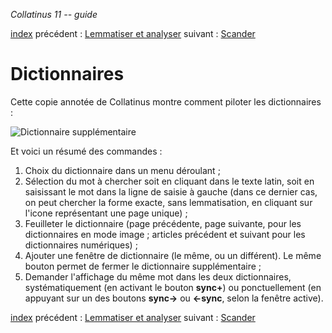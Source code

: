 *Collatinus 11 -- guide*

[index](index.html) précédent : [Lemmatiser et analyser](lemmatiser.html) suivant : [Scander](scander.html) 

Dictionnaires
=============

Cette copie annotée de Collatinus montre comment piloter les dictionnaires :

![Dictionnaire supplémentaire](capturedic.png "Les deux dictionnaires")

Et voici un résumé des commandes :

1. Choix du dictionnaire dans un menu déroulant ;
2. Sélection du mot à chercher soit en cliquant dans le texte latin,
	soit en saisissant le mot dans la ligne de saisie à gauche
    (dans ce dernier cas, on peut chercher la forme exacte, 
    sans lemmatisation, en cliquant sur l'icone représentant
    une page unique) ;
3. Feuilleter le dictionnaire (page précédente, page suivante,
   pour les dictionnaires en mode image ; 
   articles précédent et suivant pour les dictionnaires numériques) ;
4. Ajouter une fenêtre de dictionnaire (le même, ou un différent).
	Le même bouton permet de fermer le dictionnaire supplémentaire ;
5. Demander l'affichage du même mot dans les deux dictionnaires,
   systématiquement (en activant le bouton **sync+**) ou
   ponctuellement (en appuyant sur un des boutons **sync->**
   ou **<-sync**, selon la fenêtre active).

[index](index.html) précédent : [Lemmatiser et analyser](lemmatiser.html) suivant : [Scander](scander.html) 
